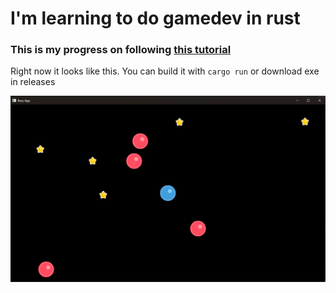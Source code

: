 # I'm learning to do gamedev in rust

### This is my progress on following [this tutorial](https://www.youtube.com/playlist?list=PLVnntJRoP85JHGX7rGDu6LaF3fmDDbqyd)

Right now it looks like this. You can build it with `cargo run` or download exe in releases

![Game](./assets/game.png)
